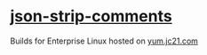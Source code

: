 # [json-strip-comments](https://github.com/jc21/json-strip-comments)

Builds for Enterprise Linux hosted on [yum.jc21.com](https://yum.jc21.com)
